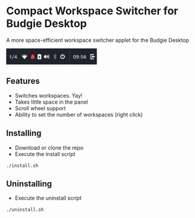 # Compact Workspace Switcher for Budgie Desktop
A more space-efficient workspace switcher applet for the Budgie Desktop

![Screenshot](data/screencap.gif)

## Features
* Switches workspaces. Yay!
* Takes little space in the panel
* Scroll wheel support
* Ability to set the number of workspaces (right click)

## Installing
* Download or clone the repo 
* Execute the install script
```
./install.sh
```

## Uninstalling
* Execute the uninstall script
```
./uninstall.sh
```
